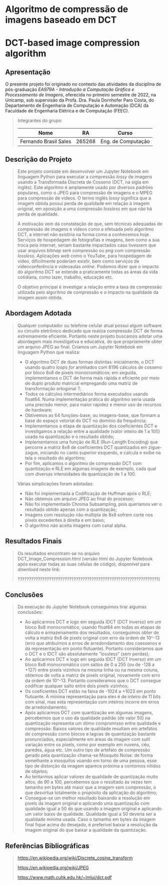 # Algoritmo de compressão de imagens baseado em DCT
# DCT-based image compression algorithm

## Apresentação

O presente projeto foi originado no contexto das atividades da disciplina de pós-graduação *EA979A - Introdução a Computação Gráfica e Processamento de Imagens*, oferecida no primeiro semestre de 2022, na Unicamp, sob supervisão da Profa. Dra. Paula Dornhofer Paro Costa, do Departamento de Engenharia de Computação e Automação (DCA) da Faculdade de Engenharia Elétrica e de Computação (FEEC).

> Integrantes do grupo:
> 
> |Nome  | RA | Curso|
> |--|--|--|
> | Fernando Brasil Sales  | 265268  | Eng. de Computação |

## Descrição do Projeto

> Este projeto consiste em desenvolver um Jupyter Notebook em linguagem Python para executar a compressão *lossy* de imagens usando a Transformada Discreta de Cosseno (DCT, na sigla em inglês). Este algoritmo é amplamente usado por diversos padrões populares, como o JPEG para compressão de imagens e o MPEG para compressão de vídeos. O termo inglês *lossy* significa que a imagem obtida possui perda de qualidade em relação à imagem original, em oposição a uma compressão *lossless* em que não há perda de qualidade.
>
> A motivação vem da constatação de que, sem técnicas adequadas de compressão de imagens e vídeos como a efetuada pelo algoritmo DCT, a internet não existiria na forma como a conhecemos hoje. Serviços de hospedagem de fotografias e imagens, bem como a sua troca pela internet, seriam bastante impactados caso tivessem que usar arquivos *bitmap* sem compressão ou *png* com compressão *lossless*. Aplicações *web* como o YouTube, para hospedagem de vídeo, dificilmente poderiam existir, bem como serviços de vídeoconferência e vídeoaulas *online*. Podemos dizer que o impacto do algoritmo DCT se estende a praticamente todas as áreas da vida cotidiana, como lazer, trabalho, educação etc.
>
> O objetivo principal é investigar a relação entre a taxa de compressão utilizada pelo algoritmo de compressão e o impacto na qualidade da imagem assim obtida.

## Abordagem Adotada

> Qualquer computador ou telefone celular atual possui algum software ou circuito eletrônico dedicado que realiza compressão DCT de forma extremamente eficiente. Portanto neste projeto buscamos adotar uma abordagem mais investigativa e educativa, do que propriamente obter um arquivo JPEG ao final. Criamos um Jupyter Notebook em linguagem Python que realiza:
>
> - O algoritmo DCT de duas formas distintas: inicialmente, o DCT usando quatro *loops for* aninhados com 8196 cálculos de cosseno por bloco 8x8 de pixels monocromáticos; em seguida, implementamos o DCT de forma mais rápida e eficiente por meio de duplo produto matricial empregando uma matriz de transformação ortogonal T;
> - Todos os cálculos intermediários forma executados usando float64. Numa implementação prática do algoritmo seria usada uma precisão menor, para maior rapidez e menor uso de recursos de hardware;
> - Obtivemos as 64 funções-base, ou imagens-base, que formam a base do espaço vetorial do DCT no domínio da frequência;
> - Implementamos a etapa de quantização dos coeficientes DCT e investigamos a relação entre a qualidade (valor inteiro de 1 a 100) usada na quantização e o resultado obtido;
> - Implementamos uma função de RLE (Run-Length Encoding) que percorre a matriz 8x8 de coeficientes DCT quantizados em zigue-zague, iniciando no canto superior esquerdo, e calcula e exibe na tela o resultado do algoritmo;
> - Por fim, aplicamos o algoritmo de compressão DCT com quantização e RLE em algumas imagens de exemplo, cada qual com diversas intensidades de quantização de 1 a 100.
>
> Várias simplicações foram adotadas:
>
> - Não foi implementada a Codificação de Huffman após o RLE;
> - Não obtemos um arquivo JPEG ao final do processo;
> - Não foi implementado Chroma Subsampling, pois queríamos ver o resultado obtido apenas com a quantização;
> - Imagens com resolução não múltipla de 8x8 sofrem corte nos pixels excedentes à direita e em baixo;
> - O algoritmo não aceita imagens com canal alpha.

## Resultados Finais

> Os resultados encontram-se no arquivo DCT_Image_Compression.html (versão html do Jupyter Notebook após executar todas as suas células de código), disponível para *download* neste link:
>
> ???????????????????????????????????????????????????????????????/

## Conclusões

> Da execução do Jupyter Notebook conseguimos tirar algumas conclusões:
>
> - Ao aplicarmos DCT e logo em seguida IDCT (DCT Inverso) em um bloco 8x8 monocromático, usando float64 em todas as etapas de cálculo e armazenamento dos resultados, conseguimos obter de volta a matriz 8x8 de pixels original com erro da ordem de 10^-13 (erro que atribuímos a erros de arredondamento dos coessenos e da representação em ponto flutuante). Portanto consideramos que o DCT e o IDCT são absolutamente "lossless" (sem perdas);
> - Ao aplicarmos DCT e logo em seguida IDCT (DCT Inverso) em um bloco 8x8 monocromático com saltos de 0 a 255 (ou de -128 a +127) entre pixels vizinhos na mesma linha ou na mesma coluna, obtemos de volta a matriz de pixels original, novamente com erro da ordem de 10^-13. Portanto consideramos que o DCT consegue codificar qualquer salto entre dois pixels vizinhos;
> - Os coeficientes DCT estão na faixa de -1024 a +1023 em ponto flutuante. A mínima representação para eles é de inteiro de 11 bits com sinal, mas esta representação com inteiros incorre em erros de arredondamento;
> - Após aplicarmos DCT com quantização em algumas imagens, percebemos que o uso da qualidade padrão (de valor 50) na quantização representa um ótimo compromisso entre qualidade e compressão. Baixos valores de qualidade resultam em artefatos de compressão como blocos e lagoas de quantização bastante pronunciados, especialmente em áreas da imagem com sutil variação entre os pixels, como por exemplo em nuvens, céu, paredes, água etc. Um outro tipo de artefato de compressão gerado pela quantização chama-se Mosquito Noise: de forma semelhante a mosquitos voando em torno de uma pessoa, esse tipo de distorção da imagem aparece próxima a contornos nítidos de objetos;
> - Ao tentarmos aplicar valores de qualidade de quantização muito altos, de 90 a 100, percebemos que o resultado às vezes tem tamanho em bytes até maior que a imagem sem compressão, o que desvirtua totalmente o propósito da aplicação do algoritmo;
> - Consegue-se um melhor resultado baixando a resolução em pixels da imagem original e aplicando uma quantização com qualidade igual a 50 do que usando a imagem original e aplicando um valor baixo de qualidade. Qualidade igual a 50 deveria ser a qualidade mínima usada. Caso o tamanho em bytes da imagem final fique acima do desejado, é preferível baixar a resolução da imagem original do que baixar a qualidade da quantização.

## Referências Bibliográficas

> https://en.wikipedia.org/wiki/Discrete_cosine_transform
> 
> https://en.wikipedia.org/wiki/JPEG
> 
> https://www.math.cuhk.edu.hk/~lmlui/dct.pdf
